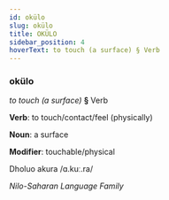 ```yaml
---
id: okülo
slug: okülo
title: OKÜLO
sidebar_position: 4
hoverText: to touch (a surface) § Verb
---
```


### okülo

*to touch (a surface)* **§** Verb

**Verb**: to touch/contact/feel (physically)

**Noun**: a surface

**Modifier**: touchable/physical

Dholuo akura /ɑ.kuː.ra/

*Nilo-Saharan Language Family*